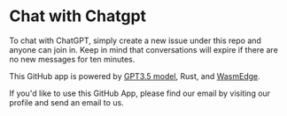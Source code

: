 # Chat with Chatgpt

To chat with ChatGPT, simply create a new issue under this repo and anyone can join in. Keep in mind that conversations will expire if there are no new messages for ten minutes.

This GitHub app is powered by [GPT3.5 model](https://openai.com/blog/introducing-chatgpt-and-whisper-apis), Rust, and [WasmEdge](https://github.com/WasmEdge/WasmEdge).


If you'd like to use this GitHub App, please find our email by visiting our profile and send an email to us.
